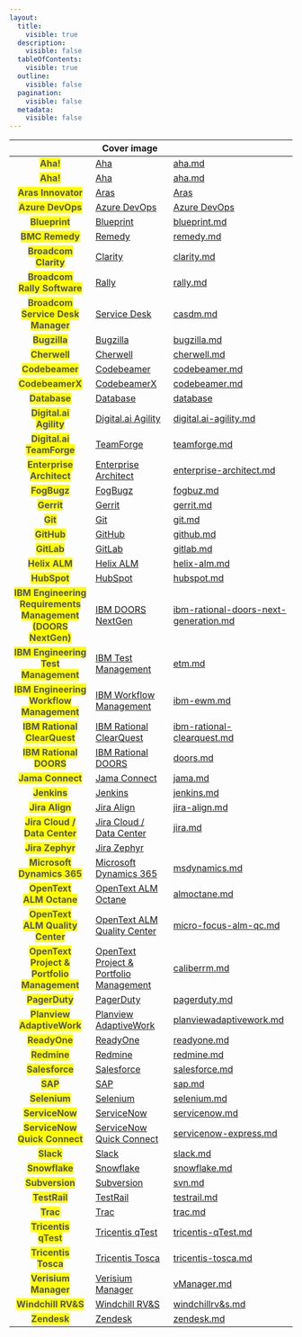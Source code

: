 ```yaml
---
layout:
  title:
    visible: true
  description:
    visible: false
  tableOfContents:
    visible: true
  outline:
    visible: false
  pagination:
    visible: false
  metadata:
    visible: false
---
```


<table data-view="cards">
   <thead>
      <tr>
        <th align="center"></th>
        <th data-hidden data-card-cover data-type="image">Cover image</th>
        <th data-hidden data-card-target data-type="content-ref"></th>
      </tr>
   </thead>
   <tbody>
        <tr>
            <td align="center"><mark style="color:#555555"><strong>Aha!</strong></mark></td>
            <td><a href="../assets/connector/aha.png">Aha</a></td>
            <td><a href="aha.md">aha.md</a></td>
        </tr>
        <tr>
            <td align="center"><mark style="color:#555555"><strong>Aha!</strong></mark></td>
            <td><a href="../assets/connector/aha.png">Aha </a></td>
            <td><a href="aha.md">aha.md</a></td>
        </tr>
        <tr>    
            <td align="center"><mark style="color:#555555"><strong>Aras Innovator</strong></mark></td>
            <td><a href="../assets/connector/.png">Aras</a></td>
            <td><a href="aras.md">Aras</a></td>
        </tr>
        <tr>
            <td align="center"><mark style="color:#555555"><strong>Azure DevOps</strong></mark></td>
            <td><a href="../assets/connector/azure.png">Azure DevOps</a></td>
            <td><a href="azure-devops.md">Azure DevOps</a></td>
        </tr>
        <tr>
            <td align="center"><mark style="color:#555555"><strong>Blueprint</strong></mark></td>
            <td><a href="../assets/connector/blueprint.png">Blueprint</a></td>
            <td><a href="blueprint.md">blueprint.md</a></td>
        </tr>
        <tr>
            <td align="center"><mark style="color:#555555"><strong>BMC Remedy</strong></mark></td>
            <td><a href="../assets/connector/bmc_remedy.png">Remedy</a></td> 
            <td><a href="remedy.md">remedy.md</a></td>
        </tr>
        <tr>
            <td align="center"><mark style="color:#555555"><strong>Broadcom<br>Clarity</strong></mark></td>
            <td><a href="../assets/connector/broadcom_clarity.png">Clarity</a></td>
            <td><a href="clarity.md">clarity.md</a></td>
        </tr>
        <tr>
            <td align="center"><mark style="color:#555555"><strong>Broadcom<br>Rally Software</strong></mark></td>
            <td><a href="../assets/connector/broadcom_rally.png">Rally</a></td>
            <td><a href="rally.md">rally.md</a></td>
        </tr>
        <tr>
            <td align="center"><mark style="color:#555555"><strong>Broadcom<br>Service Desk Manager</strong></mark></td>
            <td><a href="../assets/connector/broadcom_casdm.png">Service Desk</a></td>
            <td><a href="casdm.md">casdm.md</a></td>
        </tr>
        <tr>
            <td align="center"><mark style="color:#555555"><strong>Bugzilla</strong></mark></td>
            <td><a href="../assets/connector/bugzilla.png">Bugzilla</a></td>
            <td><a href="bugzilla.md">bugzilla.md</a></td>
        </tr>
        <tr>
            <td align="center"><mark style="color:#555555"><strong>Cherwell</strong></mark></td>
            <td><a href="../assets/connector/cherwell.png">Cherwell</a></td>
            <td><a href="cherwell.md">cherwell.md</a></td>
        </tr>
        <tr>
            <td align="center"><mark style="color:#555555"><strong>Codebeamer</strong></mark></td>
            <td><a href="../assets/connector/codebeamer.png">Codebeamer</a></td>
            <td><a href="codebeamer.md">codebeamer.md</a></td>
        </tr>
        <tr>
            <td align="center"><mark style="color:#555555"><strong>CodebeamerX</strong></mark></td>
            <td><a href="../assets/connector/codebeamerX.png">CodebeamerX</a></td>
            <td><a href="codebeamer.md">codebeamer.md</a></td>
        </tr>
        <tr>
            <td align="center"><mark style="color:#555555"><strong>Database</strong></mark></td>
            <td><a href="../assets/connector/database.png">Database</a></td>
            <td><a href="database-integration.md">database</a></td>
        </tr>
        <tr>
            <td align="center"><mark style="color:#555555"><strong>Digital.ai<br>Agility</strong></mark></td>
            <td><a href="../assets/connector/digitalai_agility.png">Digital.ai Agility</a></td>
            <td><a href="digital.ai-agility.md">digital.ai-agility.md</a></td>
        </tr>
        <tr>
            <td align="center"><mark style="color:#555555"><strong>Digital.ai<br>TeamForge</strong></mark></td>
            <td><a href="../assets/connector/digitalai_teamforge.png">TeamForge</a></td>
            <td><a href="teamforge.md">teamforge.md</a></td>
        </tr>
        <tr>
            <td align="center"><mark style="color:#555555"><strong>Enterprise Architect</strong></mark></td>
            <td><a href="../assets/connector/enterprise_architect.png">Enterprise Architect</a></td>
            <td><a href="enterprise-architect.md">enterprise-architect.md</a></td>
        </tr>
        <tr>
            <td align="center"><mark style="color:#555555"><strong>FogBugz</strong></mark></td>
            <td><a href="../assets/connector/fogbugz.png">FogBugz</a></td>
            <td><a href="fogbuz.md">fogbuz.md</a></td>
        </tr>
        <tr>
            <td align="center"><mark style="color:#555555"><strong>Gerrit</strong></mark></td>
            <td><a href="../assets/connector/gerrit.png">Gerrit</a></td>
            <td><a href="gerrit.md">gerrit.md</a></td>
        </tr>
        <tr>
            <td align="center"><mark style="color:#555555"><strong>Git</strong></mark></td>
            <td><a href="../assets/connector/git.png">Git</a></td>
            <td><a href="git.md">git.md</a></td>
        </tr>
        <tr>
            <td align="center"><mark style="color:#555555"><strong>GitHub</strong></mark></td>
            <td><a href="../assets/connector/github.png">GitHub</a></td>
            <td><a href="github.md">github.md</a></td>
        </tr>
        <tr>
            <td align="center"><mark style="color:#555555"><strong>GitLab</strong></mark></td>
            <td><a href="../assets/connector/gitlab.png">GitLab</a></td>
            <td><a href="gitlab.md">gitlab.md</a></td>
        </tr>
        <tr>
            <td align="center"><mark style="color:#555555"><strong>Helix ALM</strong></mark></td>
            <td><a href="../assets/connector/helix_alm.png">Helix ALM</a></td>
            <td><a href="helix-alm.md">helix-alm.md</a></td>
        </tr>
        <tr>
            <td align="center"><mark style="color:#555555"><strong>HubSpot</strong></mark></td>
            <td><a href="../assets/connector/hubspot.png">HubSpot</a></td>
            <td><a href="hubspot.md">hubspot.md</a></td>
        </tr>
        <tr>
            <td align="center"><mark style="color:#555555"><strong>IBM Engineering<br>Requirements Management (DOORS NextGen)</strong></mark></td>
            <td><a href="../assets/connector/ibm_doors_nextgen.png">IBM DOORS NextGen</a></td>
            <td><a href="ibm-rational-doors-next-generation.md">ibm-rational-doors-next-generation.md</a></td>
        </tr>
        <tr>
            <td align="center"><mark style="color:#555555"><strong>IBM Engineering<br>Test Management</strong></mark></td>
            <td><a href="../assets/connector/ibm_etm.png">IBM Test Management</a></td>
            <td><a href="etm.md">etm.md</a></td>
        </tr>
        <tr>
            <td align="center"><mark style="color:#555555"><strong>IBM Engineering<br>Workflow Management</strong></mark></td>
            <td><a href="../assets/connector/ibm_ewm.png">IBM Workflow Management</a></td>
            <td><a href="ibm-ewm.md">ibm-ewm.md</a></td>
        </tr>
        <tr>
          <td align="center"><mark style="color:#555555"><strong>IBM Rational<br>ClearQuest</strong></mark></td>
          <td><a href="../assets/connector/ibm_clearquest.png">IBM Rational ClearQuest</a></td>
          <td><a href="ibm-rational-clearquest.md">ibm-rational-clearquest.md</a></td>
        </tr>
        <tr>
          <td align="center"><mark style="color:#555555"><strong>IBM Rational<br>DOORS</strong></mark></td>
          <td><a href="../assets/connector/ibm_rational_doors.png">IBM Rational DOORS</a></td>
          <td><a href="doors.md">doors.md</a></td>
        </tr>
        <tr>
          <td align="center"><mark style="color:#555555"><strong>Jama Connect</strong></mark></td>
          <td><a href="../assets/connector/jama.png">Jama Connect</a></td>
          <td><a href="jama.md">jama.md</a></td>
        </tr>
        <tr>
          <td align="center"><mark style="color:#555555"><strong>Jenkins</strong></mark></td>
          <td><a href="../assets/connector/jenkins.png">Jenkins</a></td>
          <td><a href="jenkins.md">jenkins.md</a></td>
        </tr>
        <tr>
          <td align="center"><mark style="color:#555555"><strong>Jira Align</strong></mark></td>
          <td><a href="../assets/connector/jira_align.png">Jira Align</a></td>
          <td><a href="jira-align.md">jira-align.md</a></td>
        </tr>
        <tr>
          <td align="center"><mark style="color:#555555"><strong>Jira Cloud / Data Center</strong></mark></td>
          <td><a href="../assets/connector/jira.png">Jira Cloud / Data Center</a></td>
          <td><a href="jira.md">jira.md</a></td>
        </tr>
        <tr>
          <td align="center"><mark style="color:#555555"><strong>Jira Zephyr</strong></mark></td>
          <td><a href="../assets/connector/zephyr.png">Jira Zephyr</a></td>
          <td><a href="jirazephyrscale.md"></a></td>
        </tr>
        <tr>
          <td align="center"><mark style="color:#555555"><strong>Microsoft Dynamics 365</strong></mark></td>
          <td><a href="../assets/connector/msd365.png">Microsoft Dynamics 365</a></td>
          <td><a href="msdynamics.md">msdynamics.md</a></td>
        </tr>
        <tr>
          <td align="center"><mark style="color:#555555"><strong>OpenText<br>ALM Octane</strong></mark></td>
          <td><a href="../assets/connector/opentext_alm_octane.png">OpenText ALM Octane</a></td>
          <td><a href="almoctane.md">almoctane.md</a></td>
        </tr>
        <tr>
          <td align="center"><mark style="color:#555555"><strong>OpenText<br>ALM Quality Center</strong></mark></td>
          <td><a href="../assets/connector/opentext_alm_qc.png">OpenText ALM Quality Center</a></td>
          <td><a href="micro-focus-alm-qc.md">micro-focus-alm-qc.md</a></td>
        </tr>
        <tr>
          <td align="center"><mark style="color:#555555"><strong>OpenText<br>Project & Portfolio Management</strong></mark></td>
          <td><a href="../assets/connector/opentext_alm_ppm.png">OpenText Project & Portfolio Management</a></td>
          <td><a href="caliberrm.md">caliberrm.md</a></td>
        </tr>
        <tr>
          <td align="center"><mark style="color:#555555"><strong>PagerDuty</strong></mark></td>
          <td><a href="../assets/connector/pagerduty.png">PagerDuty</a></td>
          <td><a href="pagerduty.md">pagerduty.md</a></td>
        </tr>
        <tr>
          <td align="center"><mark style="color:#555555"><strong>Planview AdaptiveWork</strong></mark></td>
          <td><a href="../assets/connector/planview.png">Planview AdaptiveWork</a></td>
          <td><a href="planviewadaptivework.md">planviewadaptivework.md</a></td>
        </tr>
        <tr>
          <td align="center"><mark style="color:#555555"><strong>ReadyOne</strong></mark></td>
          <td><a href="../assets/connector/readyone.png">ReadyOne</a></td>
          <td><a href="readyone.md">readyone.md</a></td>
        </tr>
        <tr>
          <td align="center"><mark style="color:#555555"><strong>Redmine</strong></mark></td>
          <td><a href="../assets/connector/redmine.png">Redmine</a></td>
          <td><a href="redmine.md">redmine.md</a></td>
        </tr>
        <tr>
          <td align="center"><mark style="color:#555555"><strong>Salesforce</strong></mark></td>
          <td><a href="../assets/connector/salesforce.png">Salesforce</a></td>
          <td><a href="salesforce.md">salesforce.md</a></td>
        </tr>
        <tr>
          <td align="center"><mark style="color:#555555"><strong>SAP</strong></mark></td>
          <td><a href="../assets/connector/sap.png">SAP</a></td>
          <td><a href="sap.md">sap.md</a></td>
        </tr>
        <tr>
          <td align="center"><mark style="color:#555555"><strong>Selenium</strong></mark></td>
          <td><a href="../assets/connector/selenium.png">Selenium</a></td>
          <td><a href="selenium.md">selenium.md</a></td>
        </tr>
        <tr>
          <td align="center"><mark style="color:#555555"><strong>ServiceNow</strong></mark></td>
          <td><a href="../assets/connector/servicenow.png">ServiceNow</a></td>
          <td><a href="servicenow.md">servicenow.md</a></td>
        </tr>
        <tr>
          <td align="center"><mark style="color:#555555"><strong>ServiceNow Quick Connect</strong></mark></td>
          <td><a href="../assets/connector/servicenow.png">ServiceNow Quick Connect</a></td>
          <td><a href="servicenow-express.md">servicenow-express.md</a></td>
        </tr>
        <tr>
          <td align="center"><mark style="color:#555555"><strong>Slack</strong></mark></td>
          <td><a href="../assets/connector/slack.png">Slack</a></td>
          <td><a href="slack.md">slack.md</a></td>
        </tr>
        <tr>
          <td align="center"><mark style="color:#555555"><strong>Snowflake</strong></mark></td>
          <td><a href="../assets/connector/snowflake.png">Snowflake</a></td>
          <td><a href="snowflake.md">snowflake.md</a></td>
        </tr>
        <tr>
          <td align="center"><mark style="color:#555555"><strong>Subversion</strong></mark></td>
          <td><a href="../assets/connector/subversion.png">Subversion</a></td>
          <td><a href="svn.md">svn.md</a></td>
        </tr>
        <tr>
          <td align="center"><mark style="color:#555555"><strong>TestRail</strong></mark></td>
          <td><a href="../assets/connector/testrail.png">TestRail</a></td>
          <td><a href="testrail.md">testrail.md</a></td>
        </tr>
        <tr>
          <td align="center"><mark style="color:#555555"><strong>Trac</strong></mark></td>
          <td><a href="../assets/connector/trac.png">Trac</a></td>
          <td><a href="trac.md">trac.md</a></td>
        </tr>
        <tr>
          <td align="center"><mark style="color:#555555"><strong>Tricentis<br>qTest</strong></mark></td>
          <td><a href="../assets/connector/tricentis_qtest.png">Tricentis qTest</a></td>
          <td><a href="tricentis-qTest.md">tricentis-qTest.md</a></td>
        </tr>
        <tr>
          <td align="center"><mark style="color:#555555"><strong>Tricentis<br>Tosca</strong></mark></td>
          <td><a href="../assets/connector/tricentis_tosca.png">Tricentis Tosca</a></td>
          <td><a href="tricentis-tosca.md">tricentis-tosca.md</a></td>
        </tr>
        <tr>
          <td align="center"><mark style="color:#555555"><strong>Verisium Manager</strong></mark></td>
          <td><a href="../assets/connector/verisium_manager.png">Verisium Manager</a></td>
          <td><a href="vManager.md">vManager.md</a></td>
        </tr>
        <tr>
          <td align="center"><mark style="color:#555555"><strong>Windchill RV&S</strong></mark></td>
          <td><a href="../assets/connector/windchill_rv_s.png">Windchill RV&S</a></td>
          <td><a href="windchillrv&s.md">windchillrv&s.md</a></td>
        </tr>
        <tr>
          <td align="center"><mark style="color:#555555"><strong>Zendesk</strong></mark></td>
          <td><a href="../assets/connector/zendesk.png">Zendesk</a></td>
          <td><a href="zendesk.md">zendesk.md</a></td>
        </tr>
    </tbody>
</table>


